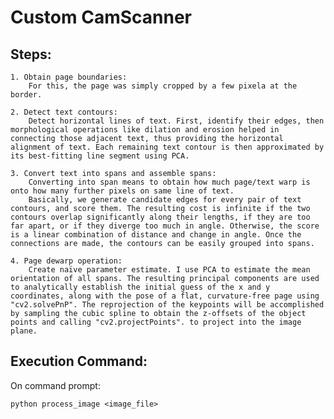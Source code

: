 

Custom CamScanner
=====================

## Steps:

	1. Obtain page boundaries:
		For this, the page was simply cropped by a few pixela at the border.
		
	2. Detect text contours:
		Detect horizontal lines of text. First, identify their edges, then morphological operations like dilation and erosion helped in connecting those adjacent text, thus providing the horizontal alignment of text. Each remaining text contour is then approximated by its best-fitting line segment using PCA.
		
	3. Convert text into spans and assemble spans:
		Converting into span means to obtain how much page/text warp is onto how many further pixels on same line of text.
		Basically, we generate candidate edges for every pair of text contours, and score them. The resulting cost is infinite if the two contours overlap significantly along their lengths, if they are too far apart, or if they diverge too much in angle. Otherwise, the score is a linear combination of distance and change in angle. Once the connections are made, the contours can be easily grouped into spans.
		
	4. Page dewarp operation:
		Create naïve parameter estimate. I use PCA to estimate the mean orientation of all spans. The resulting principal components are used to analytically establish the initial guess of the x and y coordinates, along with the pose of a flat, curvature-free page using "cv2.solvePnP". The reprojection of the keypoints will be accomplished by sampling the cubic spline to obtain the z-offsets of the object points and calling "cv2.projectPoints". to project into the image plane.


## Execution Command:

On command prompt:

`python process_image <image_file>`

